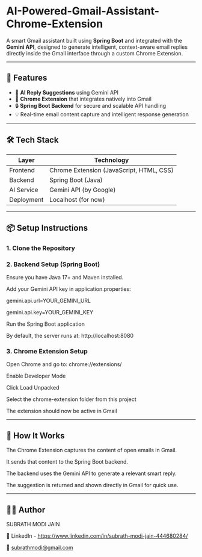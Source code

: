 # AI-Powered-Gmail-Assistant-Chrome-Extension

A smart Gmail assistant built using **Spring Boot** and integrated with the **Gemini API**, designed to generate intelligent, context-aware email replies directly inside the Gmail interface through a custom Chrome Extension.

---

## 🚀 Features

- 🧠 **AI Reply Suggestions** using Gemini API
- 🔌 **Chrome Extension** that integrates natively into Gmail
- 🔒 **Spring Boot Backend** for secure and scalable API handling
- 💡 Real-time email content capture and intelligent response generation

---

## 🛠️ Tech Stack

| Layer        | Technology          |
|--------------|---------------------|
| Frontend     | Chrome Extension (JavaScript, HTML, CSS) |
| Backend      | Spring Boot (Java)  |
| AI Service   | Gemini API (by Google) |
| Deployment   | Localhost (for now) |

---

## 📦 Setup Instructions

### 1. Clone the Repository

### 2. Backend Setup (Spring Boot)
Ensure you have Java 17+ and Maven installed.

Add your Gemini API key in application.properties:

gemini.api.url=YOUR_GEMINI_URL

gemini.api.key=YOUR_GEMINI_KEY

Run the Spring Boot application

By default, the server runs at: http://localhost:8080

### 3. Chrome Extension Setup
Open Chrome and go to: chrome://extensions/

Enable Developer Mode

Click Load Unpacked

Select the chrome-extension folder from this project

The extension should now be active in Gmail

---

## 🧪 How It Works
The Chrome Extension captures the content of open emails in Gmail.

It sends that content to the Spring Boot backend.

The backend uses the Gemini API to generate a relevant smart reply.

The suggestion is returned and shown directly in Gmail for quick use.

---

## 🙋‍♂️ Author
SUBRATH MODI JAIN

🔗 LinkedIn - https://www.linkedin.com/in/subrath-modi-jain-444680284/

📧 subrathmodi@gmail.com
